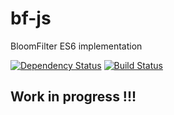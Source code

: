 # bf-js
BloomFilter ES6 implementation

[![Dependency Status](https://gemnasium.com/badges/github.com/ollie314/bf-js.svg)](https://gemnasium.com/github.com/ollie314/bf-js)
[![Build Status](https://travis-ci.org/ollie314/bf-js.svg?branch=master)](https://travis-ci.org/ollie314/bf-js)

## Work in progress !!!